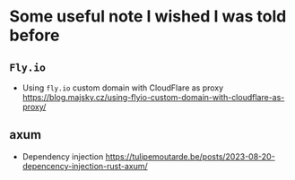 # Some useful note I wished I was told before

## `Fly.io`

- Using  `fly.io` custom domain with CloudFlare as proxy https://blog.majsky.cz/using-flyio-custom-domain-with-cloudflare-as-proxy/

## axum

 - Dependency injection <https://tulipemoutarde.be/posts/2023-08-20-depencency-injection-rust-axum/>


